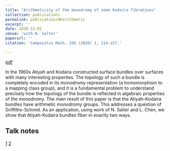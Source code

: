 ```yaml
---
title: "Arithmeticity of the monodromy of some Kodaira fibrations"
collection: publications
permalink: publication/AKarithmetic
excerpt: ''
date: 2020-12-01
venue: 'with N. Salter'
paperurl: ''
citation: 'Compositio Math. 156 (2020) 1, 114-157.'

---
```


[pdf](http://bena-tshishiku.github.io/files/papers/AKarithmetic.pdf)

In the 1960s Atiyah and Kodaira constructed surface bundles over 
surfaces with many interesting properties. The topology of such a 
bundle is completely encoded in its monodromy representation (a homomorphism to a mapping class group), 
and it is a fundamental problem to understand precisely how the topology of 
the bundle is reflected in algebraic properties of the monodromy. 
The main result of this paper is that the Atiyah–Kodaira bundles have arithmetic monodromy groups.
This addresses a question of Griffiths-Schmid. As an application, using work of N. Salter and L. Chen, 
we show that Atiyah-Kodaira bundles fiber in exactly two ways. 


## Talk notes 

[1](http://bena-tshishiku.github.io/files/talks/AKarithmetic1.pdf) 
[2](http://bena-tshishiku.github.io/files/talks/AKarithmetic2.pdf)
